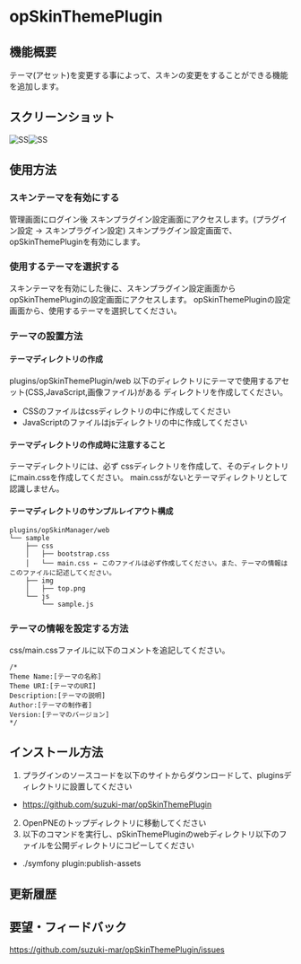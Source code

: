 opSkinThemePlugin
======================

## 機能概要
テーマ(アセット)を変更する事によって、スキンの変更をすることができる機能を追加します。

## スクリーンショット
![SS](https://raw.github.com/suzuki-mar/opSkinThemePlugin/master/doc/img/theme_setting.png)![SS](https://raw.github.com/suzuki-mar/opSkinThemePlugin/master/doc/img/theme.png)


## 使用方法

### スキンテーマを有効にする
管理画面にログイン後 スキンプラグイン設定画面にアクセスします。(プラグイン設定 -> スキンプラグイン設定)
スキンプラグイン設定画面で、opSkinThemePluginを有効にします。

### 使用するテーマを選択する
スキンテーマを有効にした後に、スキンプラグイン設定画面からopSkinThemePluginの設定画面にアクセスします。
opSkinThemePluginの設定画面から、使用するテーマを選択してください。

### テーマの設置方法
#### テーマディレクトリの作成
plugins/opSkinThemePlugin/web 以下のディレクトリにテーマで使用するアセット(CSS,JavaScript,画像ファイル)がある
ディレクトリを作成してください。
* CSSのファイルはcssディレクトリの中に作成してください
* JavaScriptのファイルはjsディレクトリの中に作成してください

#### テーマディレクトリの作成時に注意すること
テーマディレクトリには、必ず cssディレクトリを作成して、そのディレクトリにmain.cssを作成してください。
main.cssがないとテーマディレクトリとして認識しません。

#### テーマディレクトリのサンプルレイアウト構成
```
plugins/opSkinManager/web
└── sample
    ├── css
    │   ├── bootstrap.css
    │   └── main.css ← このファイルは必ず作成してください。また、テーマの情報はこのファイルに記述してください。
    ├── img
    │   ├── top.png
    └── js
        └── sample.js
```

### テーマの情報を設定する方法
css/main.cssファイルに以下のコメントを追記してください。

```
/*
Theme Name:[テーマの名称]
Theme URI:[テーマのURI]
Description:[テーマの説明]
Author:[テーマの制作者]
Version:[テーマのバージョン]
*/
```


インストール方法
----------------
1. プラグインのソースコードを以下のサイトからダウンロードして、pluginsディレクトリに設置してください
 * https://github.com/suzuki-mar/opSkinThemePlugin
2. OpenPNEのトップディレクトリに移動してください
3. 以下のコマンドを実行し、pSkinThemePluginのwebディレクトリ以下のファイルを公開ディレクトリにコピーしてください
 * ./symfony plugin:publish-assets

更新履歴
--------



要望・フィードバック
----------
https://github.com/suzuki-mar/opSkinThemePlugin/issues
